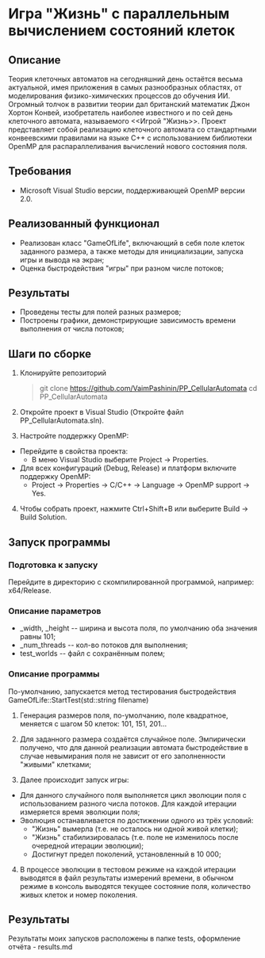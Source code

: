 # Игра "Жизнь" с параллельным вычислением состояний клеток

##	Описание
Теория клеточных автоматов на сегодняшний день остаётся весьма актуальной, имея приложения в самых разнообразных областях, от моделирования физико-химических процессов до обучения ИИ. Огромный толчок в развитии теории дал британский математик Джон Хортон Конвей, изобретатель наиболее известного и по сей день клеточного автомата, называемого <<Игрой "Жизнь>>. Проект представляет собой реализацию клеточного автомата со стандартными конвеевскими правилами на языке С++ с использованием библиотеки OpenMP для распараллеливания вычислений нового состояния поля.

## Требования

-   Microsoft Visual Studio версии, поддерживающей OpenMP версии 2.0.

## Реализованный функционал

-	Реализован класс "GameOfLife", включающий в себя поле клеток заданного размера, а также методы для инициализации, запуска игры и вывода на экран;
-	Оценка быстродействия "игры" при разном числе потоков;
## Результаты

-	Проведены тесты для полей разных размеров;
-	Построены графики, демонстрирующие зависимость времени выполнения от числа потоков;

## Шаги по сборке

1) Клонируйте репозиторий
	>git clone https://github.com/VaimPashinin/PP_CellularAutomata
	cd PP_CellularAutomata
	
2) Откройте проект в Visual Studio  (Откройте файл PP_CellularAutomata.sln).
3) Настройте поддержку OpenMP:
-   Перейдите в свойства проекта:
	-   В меню Visual Studio выберите Project → Properties.
-   Для всех конфигураций (Debug, Release) и платформ включите поддержку OpenMP:
    -   Project → Properties → C/C++ → Language → OpenMP support → Yes.
4) Чтобы собрать проект, нажмите Ctrl+Shift+B или выберите Build → Build Solution.

## Запуск программы
###	Подготовка к запуску
Перейдите в директорию с скомпилированной программой, например: x64/Release.

### Описание параметров
-	_width, _height -- ширина и высота поля, по умолчанию оба значения равны 101;
-	_num_threads -- кол-во потоков для выполнения;
-	test_worlds -- файл с сохранённым полем;

### Описание программы
По-умолчанию, запускается метод тестирования быстродействия GameOfLife::StartTest(std::string filename)

1) Генерация размеров поля, по-умолчанию, поле квадратное, меняется с шагом 50 клеток: 101, 151, 201...

2) Для заданного размера создаётся случайное поле. Эмпирически получено, что для данной реализации автомата быстродействие в случае невымирания поля не зависит от его заполненности "живыми" клетками;

3) Далее происходит запуск игры:
-	Для данного случайного поля выполняется цикл эволюции поля с использованием разного числа потоков. Для каждой итерации измеряется время эволюции поля;
-	Эволюция останавливается по достижении одного из трёх условий:
	-	"Жизнь" вымерла (т.е. не осталось ни одной живой клетки);
	-	"Жизнь" стабилизировалась (т.е. поле не изменилось после очередной итерации эволюции);
	-	Достигнут предел поколений, установленный в 10 000;
4) В процессе эволюции в тестовом режиме на каждой итерации выводятся в файл результаты измерений времени, в обычном режиме в консоль выводятся текущее состояние поля, количество живых клеток и номер поколения.

## Результаты
Результаты моих запусков расположены в папке tests, оформление отчёта - results.md